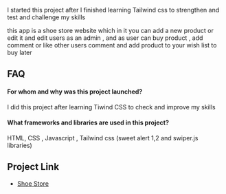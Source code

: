 I started this project after I finished learning Tailwind css to strengthen and test and challenge my skills

this app is a shoe store website which in it you can add a new product or edit it and edit users as an admin , and as user can buy product , add comment or like other users comment and add product to your wish list to buy later
## FAQ

#### For whom and why was this project launched?

I did this project after learning Tiwind CSS to check and improve my skills

#### What frameworks and libraries are used in this project?

HTML, CSS , Javascript , Tailwind css
(sweet alert 1,2 and swiper.js libraries)


## Project Link

 - [Shoe Store](https://iamirsalimi.github.io/shoe-store/public/)
